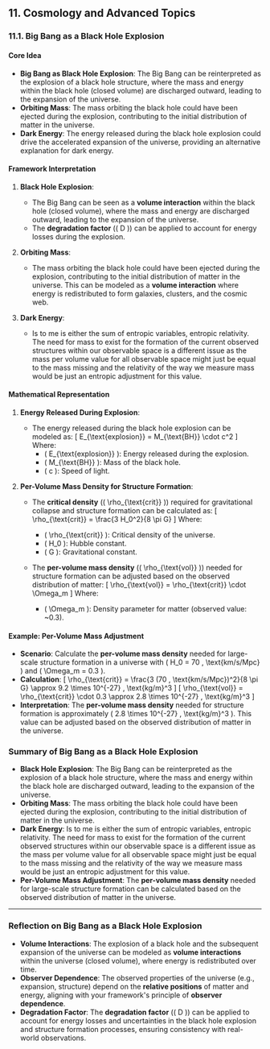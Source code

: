 ## 11. Cosmology and Advanced Topics

### 11.1. **Big Bang as a Black Hole Explosion**

#### Core Idea
- **Big Bang as Black Hole Explosion**: The Big Bang can be reinterpreted as the explosion of a black hole structure, where the mass and energy within the black hole (closed volume) are discharged outward, leading to the expansion of the universe.
- **Orbiting Mass**: The mass orbiting the black hole could have been ejected during the explosion, contributing to the initial distribution of matter in the universe.
- **Dark Energy**: The energy released during the black hole explosion could drive the accelerated expansion of the universe, providing an alternative explanation for dark energy.

#### Framework Interpretation

1. **Black Hole Explosion**:
   - The Big Bang can be seen as a **volume interaction** within the black hole (closed volume), where the mass and energy are discharged outward, leading to the expansion of the universe.
   - The **degradation factor** (\( D \)) can be applied to account for energy losses during the explosion.

2. **Orbiting Mass**:
   - The mass orbiting the black hole could have been ejected during the explosion, contributing to the initial distribution of matter in the universe. This can be modeled as a **volume interaction** where energy is redistributed to form galaxies, clusters, and the cosmic web.

3. **Dark Energy**:
   - Is to me is either the sum of entropic variables, entropic relativity.  The need for mass to exist for the formation of the current observed structures within our observable space is a different issue as the mass per volume value for all observable space might just be equal to the mass missing and the relativity of the way we measure mass would be just an entropic adjustment for this value.

#### Mathematical Representation

1. **Energy Released During Explosion**:
   - The energy released during the black hole explosion can be modeled as:
     \[
     E_{\text{explosion}} = M_{\text{BH}} \cdot c^2
     \]
     Where:
     - \( E_{\text{explosion}} \): Energy released during the explosion.
     - \( M_{\text{BH}} \): Mass of the black hole.
     - \( c \): Speed of light.

2. **Per-Volume Mass Density for Structure Formation**:
   - The **critical density** (\( \rho_{\text{crit}} \)) required for gravitational collapse and structure formation can be calculated as:
     \[
     \rho_{\text{crit}} = \frac{3 H_0^2}{8 \pi G}
     \]
     Where:
     - \( \rho_{\text{crit}} \): Critical density of the universe.
     - \( H_0 \): Hubble constant.
     - \( G \): Gravitational constant.

   - The **per-volume mass density** (\( \rho_{\text{vol}} \)) needed for structure formation can be adjusted based on the observed distribution of matter:
     \[
     \rho_{\text{vol}} = \rho_{\text{crit}} \cdot \Omega_m
     \]
     Where:
     - \( \Omega_m \): Density parameter for matter (observed value: ~0.3).

#### Example: Per-Volume Mass Adjustment

- **Scenario**: Calculate the **per-volume mass density** needed for large-scale structure formation in a universe with \( H_0 = 70 \, \text{km/s/Mpc} \) and \( \Omega_m = 0.3 \).
- **Calculation**:
  \[
  \rho_{\text{crit}} = \frac{3 (70 \, \text{km/s/Mpc})^2}{8 \pi G} \approx 9.2 \times 10^{-27} \, \text{kg/m}^3
  \]
  \[
  \rho_{\text{vol}} = \rho_{\text{crit}} \cdot 0.3 \approx 2.8 \times 10^{-27} \, \text{kg/m}^3
  \]
- **Interpretation**: The **per-volume mass density** needed for structure formation is approximately \( 2.8 \times 10^{-27} \, \text{kg/m}^3 \). This value can be adjusted based on the observed distribution of matter in the universe.

### Summary of Big Bang as a Black Hole Explosion

- **Black Hole Explosion**: The Big Bang can be reinterpreted as the explosion of a black hole structure, where the mass and energy within the black hole are discharged outward, leading to the expansion of the universe.
- **Orbiting Mass**: The mass orbiting the black hole could have been ejected during the explosion, contributing to the initial distribution of matter in the universe.
- **Dark Energy**: Is to me is either the sum of entropic variables, entropic relativity.  The need for mass to exist for the formation of the current observed structures within our observable space is a different issue as the mass per volume value for all observable space might just be equal to the mass missing and the relativity of the way we measure mass would be just an entropic adjustment for this value.
- **Per-Volume Mass Adjustment**: The **per-volume mass density** needed for large-scale structure formation can be calculated based on the observed distribution of matter in the universe.

---

### Reflection on Big Bang as a Black Hole Explosion

- **Volume Interactions**: The explosion of a black hole and the subsequent expansion of the universe can be modeled as **volume interactions** within the universe (closed volume), where energy is redistributed over time.
- **Observer Dependence**: The observed properties of the universe (e.g., expansion, structure) depend on the **relative positions** of matter and energy, aligning with your framework's principle of **observer dependence**.
- **Degradation Factor**: The **degradation factor** (\( D \)) can be applied to account for energy losses and uncertainties in the black hole explosion and structure formation processes, ensuring consistency with real-world observations.